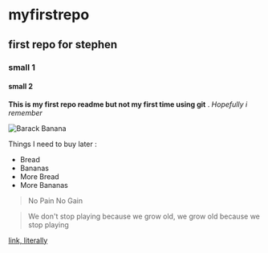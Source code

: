 # myfirstrepo
## first repo for stephen
### small 1
#### small 2

**This is my first repo readme but not my first time using git** . *Hopefully i remember*

![Barack Banana](https://images-wixmp-ed30a86b8c4ca887773594c2.wixmp.com/f/c24b959d-59ae-4480-bd6b-9b08a03dcee1/d74lkw8-58d069c9-4af5-4db8-893e-de6e5a29e1bc.jpg/v1/fill/w_632,h_960,q_75,strp/barack_o_banana_by_jeremy_cantelli_d74lkw8-fullview.jpg?token=eyJ0eXAiOiJKV1QiLCJhbGciOiJIUzI1NiJ9.eyJzdWIiOiJ1cm46YXBwOjdlMGQxODg5ODIyNjQzNzNhNWYwZDQxNWVhMGQyNmUwIiwiaXNzIjoidXJuOmFwcDo3ZTBkMTg4OTgyMjY0MzczYTVmMGQ0MTVlYTBkMjZlMCIsIm9iaiI6W1t7ImhlaWdodCI6Ijw9OTYwIiwicGF0aCI6IlwvZlwvYzI0Yjk1OWQtNTlhZS00NDgwLWJkNmItOWIwOGEwM2RjZWUxXC9kNzRsa3c4LTU4ZDA2OWM5LTRhZjUtNGRiOC04OTNlLWRlNmU1YTI5ZTFiYy5qcGciLCJ3aWR0aCI6Ijw9NjMyIn1dXSwiYXVkIjpbInVybjpzZXJ2aWNlOmltYWdlLm9wZXJhdGlvbnMiXX0.YGTyKb8Olsse2FeA49rGFs-H-ljiQd5Qak2Wjc4454k)


Things I need to buy later :

- Bread
- Bananas
- More Bread
- More Bananas

> No Pain No Gain

> We don't stop playing because we grow old, we grow old because we stop playing

[link, literally](https://zelda.fandom.com/wiki/Link)
